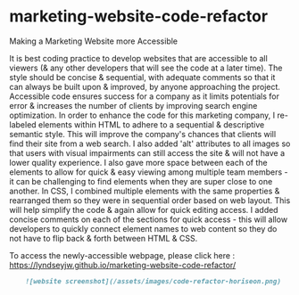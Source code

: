 # marketing-website-code-refactor

Making a Marketing Website more Accessible

It is best coding practice to develop websites that are accessible to all viewers (& any other developers that will see the code at a later time). The style should be concise & sequential, with adequate comments so that it can always be built upon & improved, by anyone approaching the project. Accessible code ensures success for a company as it limits potentials for error & increases the number of clients by improving search engine optimization.
In order to enhance the code for this marketing company, I re-labeled elements within HTML to adhere to a sequential & descriptive semantic style. This will improve the company's chances that clients will find their site from a web search. I also added 'alt' attributes to all images so that users with visual impairments can still access the site & will not have a lower quality experience. I also gave more space between each of the elements to allow for quick & easy viewing among multiple team members - it can be challenging to find elements when they are super close to one another.
In CSS, I combined multiple elements with the same properties & rearranged them so they were in sequential order based on web layout. This will help simplify the code & again allow for quick editing access. I added concise comments on each of the sections for quick access - this will allow developers to quickly connect element names to web content so they do not have to flip back & forth between HTML & CSS.

To access the newly-accessible webpage, please click here : https://lyndseyjw.github.io/marketing-website-code-refactor/

```md
    ![website screenshot](/assets/images/code-refactor-horiseon.png)
```
